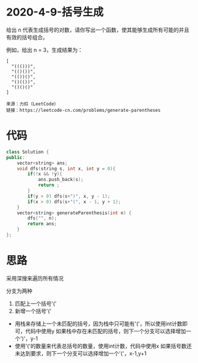 # 2020-4-9-括号生成

给出 n 代表生成括号的对数，请你写出一个函数，使其能够生成所有可能的并且有效的括号组合。

例如，给出 n = 3，生成结果为：

```
[
  "((()))",
  "(()())",
  "(())()",
  "()(())",
  "()()()"
]
```

```
来源：力扣（LeetCode）
链接：https://leetcode-cn.com/problems/generate-parentheses
```

# 代码
```cpp
class Solution {
public:
    vector<string> ans;
    void dfs(string s, int x, int y = 0){
        if(!x && !y){
            ans.push_back(s);
            return ;
        }
        if(y > 0) dfs(s+")", x, y - 1);
        if(x > 0) dfs(s+"(", x - 1, y + 1);
    }
    vector<string> generateParenthesis(int n) {
        dfs("", n);
        return ans;
    }
};
```

# 思路

采用深搜来遍历所有情况

分支为两种
1. 匹配上一个括号'('
2. 新增一个括号'('

+ 用栈来存储上一个未匹配的括号，因为栈中只可能有'('，所以使用int计数即可，代码中使用y
    如果栈中存在未匹配的括号，则下一个分支可以选择增加一个')'，y-1
+ 使用'('的数量来代表总括号的数量，使用int计数，代码中使用x
    如果括号数还未达到要求，则下一个分支可以选择增加一个'('，x-1,y+1